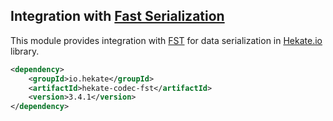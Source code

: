 ## Integration with [Fast Serialization](https://github.com/RuedigerMoeller/fast-serialization)

This module provides integration with [FST](https://github.com/RuedigerMoeller/fast-serialization) for data serialization 
in [Hekate.io](https://github.com/hekate-io/hekate) library.
 
 ```xml
 <dependency>
     <groupId>io.hekate</groupId>
     <artifactId>hekate-codec-fst</artifactId>
     <version>3.4.1</version>
 </dependency>
 ```
